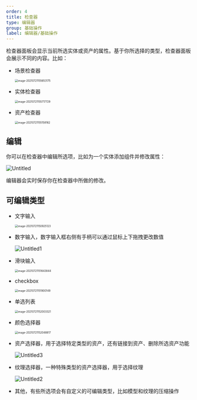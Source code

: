 ```yaml
---
order: 4
title: 检查器
type: 编辑器
group: 基础操作
label: 编辑器/基础操作
---
```


检查器面板会显示当前所选实体或资产的属性。基于你所选择的类型，检查器面板会展示不同的内容。比如：

- 场景检查器

  <img src="https://gw.alipayobjects.com/mdn/mybank_yulibao/afts/img/A*74ouR60O_HcAAAAAAAAAAAAAARQnAQ" alt="image-20210721155653175" style="zoom:50%;" />

- 实体检查器

  <img src="https://gw.alipayobjects.com/mdn/mybank_yulibao/afts/img/A*49JQQIErKKAAAAAAAAAAAAAAARQnAQ" alt="image-20210721155717729" style="zoom:50%;" />

- 资产检查器
  
  <img src="https://gw.alipayobjects.com/mdn/mybank_yulibao/afts/img/A*aipvQZv1DOwAAAAAAAAAAAAAARQnAQ" alt="image-20210721155158162" style="zoom:50%;" />

## 编辑

你可以在检查器中编辑所选项，比如为一个实体添加组件并修改属性：

  ![Untitled](https://gw.alipayobjects.com/mdn/mybank_yulibao/afts/img/A*qenWR6lnF0kAAAAAAAAAAAAAARQnAQ)

编辑器会实时保存你在检查器中所做的修改。

## 可编辑类型

- 文字输入

  <img src="https://gw.alipayobjects.com/mdn/mybank_yulibao/afts/img/A*sV5uQajSSR4AAAAAAAAAAAAAARQnAQ" alt="image-20210721150925123" style="zoom:50%;" />

- 数字输入，数字输入框右侧有手柄可以通过鼠标上下拖拽更改数值

  ![Untitled1](https://gw.alipayobjects.com/mdn/mybank_yulibao/afts/img/A*sdqiSrg274sAAAAAAAAAAAAAARQnAQ)

- 滑块输入

  <img src="https://gw.alipayobjects.com/mdn/mybank_yulibao/afts/img/A*-hjERa1hc7sAAAAAAAAAAAAAARQnAQ" alt="image-20210721151643844" style="zoom:50%;" />

- checkbox

  <img src="https://gw.alipayobjects.com/mdn/mybank_yulibao/afts/img/A*fPDMSZilKSIAAAAAAAAAAAAAARQnAQ" alt="image-20210721151900149" style="zoom:50%;" />

- 单选列表

  <img src="https://gw.alipayobjects.com/mdn/mybank_yulibao/afts/img/A*sFcLSK6zG90AAAAAAAAAAAAAARQnAQ" alt="image-20210721152003321" style="zoom:50%;" />

- 颜色选择器

  <img src="https://gw.alipayobjects.com/mdn/mybank_yulibao/afts/img/A*NNvCRYm_l_sAAAAAAAAAAAAAARQnAQ" alt="image-20210721152048817" style="zoom:50%;" />

- 资产选择器，用于选择特定类型的资产，还有链接到资产、删除所选资产功能

  ![Untitled3](https://gw.alipayobjects.com/mdn/mybank_yulibao/afts/img/A*EP7XQ5vhwn0AAAAAAAAAAAAAARQnAQ)

- 纹理选择器，一种特殊类型的资产选择器，用于选择纹理

  ![Untitled2](https://gw.alipayobjects.com/mdn/mybank_yulibao/afts/img/A*aoG9RJ7atFwAAAAAAAAAAAAAARQnAQ)

- 其他，有些所选项会有自定义的可编辑类型，比如模型和纹理的压缩操作